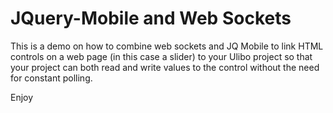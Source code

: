 # JQuery-Mobile and Web Sockets

This is a demo on how to combine web sockets and JQ Mobile to link HTML controls on a web page (in this case a slider) to your Ulibo project so that your project can both read and write values to the control without the need for constant polling.

Enjoy
